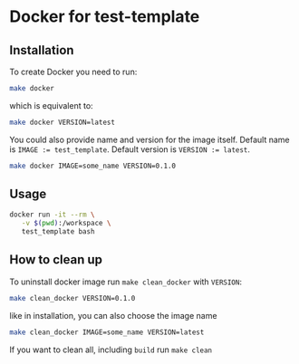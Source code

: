 # Docker for test-template

## Installation

To create Docker you need to run:

```bash
make docker
```

which is equivalent to:

```bash
make docker VERSION=latest
```

You could also provide name and version for the image itself.
Default name is `IMAGE := test_template`.
Default version is `VERSION := latest`.

```bash
make docker IMAGE=some_name VERSION=0.1.0
```

## Usage

```bash
docker run -it --rm \
   -v $(pwd):/workspace \
   test_template bash
```

## How to clean up

To uninstall docker image run `make clean_docker` with `VERSION`:

```bash
make clean_docker VERSION=0.1.0
```

like in installation, you can also choose the image name

```bash
make clean_docker IMAGE=some_name VERSION=latest
```

If you want to clean all, including `build` run `make clean`
